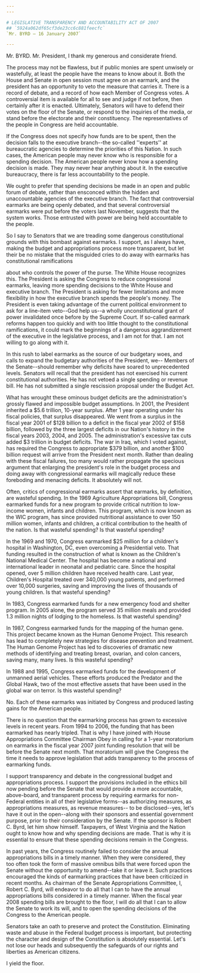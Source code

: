 ```yaml
---
---

# LEGISLATIVE TRANSPARENCY AND ACCOUNTABILITY ACT OF 2007
## `5924a062df65cf3de23cc6c881feecfc`
`Mr. BYRD — 16 January 2007`

---
```



Mr. BYRD. Mr. President, I thank my generous and considerate friend.

The process may not be flawless, but if public monies are spent 
unwisely or wastefully, at least the people have the means to know 
about it. Both the House and Senate in open session must agree on an 
earmark, and the president has an opportunity to veto the measure that 
carries it. There is a record of debate, and a record of how each 
Member of Congress votes. A controversial item is available for all to 
see and judge if not before, then certainly after it is enacted. 
Ultimately, Senators will have to defend their votes on the floor of 
the Senate, or respond to the inquiries of the media, or stand before 
the electorate and their constituency. The representatives of the 
people in Congress are held accountable.

If the Congress does not specify how funds are to be spent, then the 
decision falls to the executive branch--the so-called ''experts'' at 
bureaucratic agencies to determine the priorities of this Nation. In 
such cases, the American people may never know who is responsible for a 
spending decision. The American people never know how a spending 
decision is made. They may never hear anything about it. In the 
executive bureaucracy, there is far less accountability to the people.

We ought to prefer that spending decisions be made in an open and 
public forum of debate, rather than ensconced within the hidden and 
unaccountable agencies of the executive branch. The fact that 
controversial earmarks are being openly debated, and that several 
controversial earmarks were put before the voters last November, 
suggests that the system works. Those entrusted with power are being 
held accountable to the people.

So I say to Senators that we are treading some dangerous 
constitutional grounds with this bombast against earmarks. I support, 
as I always have, making the budget and appropriations process more 
transparent, but let their be no mistake that the misguided cries to do 
away with earmarks has constitutional ramifications


about who controls the power of the purse. The White House recognizes 
this. The President is asking the Congress to reduce congressional 
earmarks, leaving more spending decisions to the White House and 
executive branch. The President is asking for fewer limitations and 
more flexibility in how the executive branch spends the people's money. 
The President is even taking advantage of the current political 
environment to ask for a line-item veto--God help us--a wholly 
unconstitutional grant of power invalidated once before by the Supreme 
Court. If so-called earmark reforms happen too quickly and with too 
little thought to the constitutional ramifications, it could mark the 
beginnings of a dangerous aggrandizement of the executive in the 
legislative process, and I am not for that. I am not willing to go 
along with it.

In this rush to label earmarks as the source of our budgetary woes, 
and calls to expand the budgetary authorities of the President, we--
Members of the Senate--should remember why deficits have soared to 
unprecedented levels. Senators will recall that the president has not 
exercised his current constitutional authorities. He has not vetoed a 
single spending or revenue bill. He has not submitted a single 
rescission proposal under the Budget Act.

What has wrought these ominous budget deficits are the 
administration's grossly flawed and impossible budget assumptions. In 
2001, the President inherited a $5.6 trillion, 10-year surplus. After 1 
year operating under his fiscal policies, that surplus disappeared. We 
went from a surplus in the fiscal year 2001 of $128 billion to a 
deficit in the fiscal year 2002 of $158 billion, followed by the three 
largest deficits in our Nation's history in the fiscal years 2003, 
2004, and 2005. The administration's excessive tax cuts added $3 
trillion in budget deficits. The war in Iraq, which I voted against, 
has required the Congress to appropriate $379 billion, and another $100 
billion request will arrive from the President next month. Rather than 
dealing with these fiscal failures, too many would rather propagate the 
specious argument that enlarging the president's role in the budget 
process and doing away with congressional earmarks will magically 
reduce these foreboding and menacing deficits. It absolutely will not.

Often, critics of congressional earmarks assert that earmarks, by 
definition, are wasteful spending. In the 1969 Agriculture 
Appropriations bill, Congress earmarked funds for a new program to 
provide critical nutrition to low-income women, infants and children. 
This program, which is now known as the WIC program, has since provided 
nutritional assistance to over 150 million women, infants and children, 
a critical contribution to the health of the nation. Is that wasteful 
spending? Is that wasteful spending?

In the 1969 and 1970, Congress earmarked $25 million for a children's 
hospital in Washington, DC, even overcoming a Presidential veto. That 
funding resulted in the construction of what is known as the Children's 
National Medical Center. The hospital has become a national and 
international leader in neonatal and pediatric care. Since the hospital 
opened, over 5 million children have received health care. Last year, 
Children's Hospital treated over 340,000 young patients, and performed 
over 10,000 surgeries, saving and improving the lives of thousands of 
young children. Is that wasteful spending?

In 1983, Congress earmarked funds for a new emergency food and 
shelter program. In 2005 alone, the program served 35 million meals and 
provided 1.3 million nights of lodging to the homeless. Is that 
wasteful spending?

In 1987, Congress earmarked funds for the mapping of the human gene. 
This project became known as the Human Genome Project. This research 
has lead to completely new strategies for disease prevention and 
treatment. The Human Genome Project has led to discoveries of dramatic 
new methods of identifying and treating breast, ovarian, and colon 
cancers, saving many, many lives. Is this wasteful spending?

In 1988 and 1995, Congress earmarked funds for the development of 
unmanned aerial vehicles. These efforts produced the Predator and the 
Global Hawk, two of the most effective assets that have been used in 
the global war on terror. Is this wasteful spending?

No. Each of these earmarks was initiated by Congress and produced 
lasting gains for the American people.

There is no question that the earmarking process has grown to 
excessive levels in recent years. From 1994 to 2006, the funding that 
has been earmarked has nearly tripled. That is why I have joined with 
House Appropriations Committee Chairman Obey in calling for a 1-year 
moratorium on earmarks in the fiscal year 2007 joint funding resolution 
that will be before the Senate next month. That moratorium will give 
the Congress the time it needs to approve legislation that adds 
transparency to the process of earmarking funds.

I support transparency and debate in the congressional budget and 
appropriations process. I support the provisions included in the ethics 
bill now pending before the Senate that would provide a more 
accountable, above-board, and transparent process by requiring earmarks 
for non-Federal entities in all of their legislative forms--as 
authorizing measures, as appropriations measures, as revenue measures--
to be disclosed--yes, let's have it out in the open--along with their 
sponsors and essential government purpose, prior to their consideration 
by the Senate. If the sponsor is Robert C. Byrd, let him show himself. 
Taxpayers, of West Virginia and the Nation ought to know how and why 
spending decisions are made. That is why it is essential to ensure that 
these spending decisions remain in the Congress.

In past years, the Congress routinely failed to consider the annual 
appropriations bills in a timely manner. When they were considered, 
they too often took the form of massive omnibus bills that were forced 
upon the Senate without the opportunity to amend--take it or leave it. 
Such practices encouraged the kinds of earmarking practices that have 
been criticized in recent months. As chairman of the Senate 
Appropriations Committee, I, Robert C. Byrd, will endeavor to do all 
that I can to have the annual appropriations bills considered in a 
timely manner. When the fiscal year 2008 spending bills are brought to 
the floor, I will do all that I can to allow the Senate to work its 
will, and to open the spending decisions of the Congress to the 
American people.

Senators take an oath to preserve and protect the Constitution. 
Eliminating waste and abuse in the Federal budget process is important, 
but protecting the character and design of the Constitution is 
absolutely essential. Let's not lose our heads and subsequently the 
safeguards of our rights and liberties as American citizens.

I yield the floor.